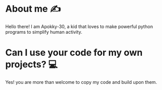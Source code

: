 # About me ✍️
Hello there! I am Apokky-30, a kid that loves to make powerful python programs to simplify human activity.
# Can I use your code for my own projects? 💻
Yes! you are more than welcome to copy my code and build upon them.
